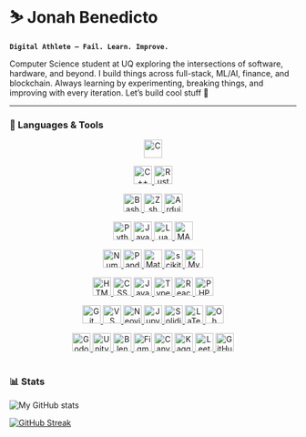 # ⛷ Jonah Benedicto

**`Digital Athlete — Fail. Learn. Improve.`**

Computer Science student at UQ exploring the intersections of software, hardware, and beyond. I build things across full-stack, ML/AI, finance, and blockchain. Always learning by experimenting, breaking things, and improving with every iteration. Let’s build cool stuff 👋

---

### 🧰 Languages & Tools

<div align="center">

  <p>
    <a href="https://www.w3schools.com/c/" target="_blank">
      <img alt="C" width="32" src="https://cdn.jsdelivr.net/gh/devicons/devicon@latest/icons/c/c-original.svg" />
    </a>
  </p>

  <p>
    <a href="https://www.w3schools.com/CPP/" target="_blank">
      <img alt="C++"  width="32" src="https://cdn.jsdelivr.net/gh/devicons/devicon@latest/icons/cplusplus/cplusplus-original.svg" />
    </a>
    <a href="https://www.w3schools.com/rust/" target="_blank">
      <img alt="Rust" width="32" src="https://cdn.jsdelivr.net/gh/devicons/devicon@latest/icons/rust/rust-original.svg" />
    </a>
  </p>

  <p>
    <a href="https://www.w3schools.com/bash/" target="_blank">
      <img alt="Bash"    width="32" src="https://cdn.jsdelivr.net/gh/devicons/devicon@latest/icons/bash/bash-original.svg" />
    </a>
    <a href="https://en.wikipedia.org/wiki/Z_shell" target="_blank">
      <img alt="Zsh"     width="32" src="https://cdn.jsdelivr.net/gh/devicons/devicon@latest/icons/zsh/zsh-original.svg" />
    </a>
    <a href="https://www.arduino.cc/" target="_blank">
      <img alt="Arduino" width="32" src="https://cdn.jsdelivr.net/gh/devicons/devicon@latest/icons/arduino/arduino-original.svg" />
    </a>
  </p>

  <p>
    <a href="https://www.python.org/" target="_blank">
      <img alt="Python" width="32" src="https://cdn.jsdelivr.net/gh/devicons/devicon@latest/icons/python/python-original.svg" />
    </a>
    <a href="https://www.java.com/" target="_blank">
      <img alt="Java"   width="32" src="https://cdn.jsdelivr.net/gh/devicons/devicon@latest/icons/java/java-original.svg" />
    </a>
    <a href="https://www.lua.org/" target="_blank">
      <img alt="Lua"    width="32" src="https://cdn.jsdelivr.net/gh/devicons/devicon@latest/icons/lua/lua-original.svg" />
    </a>
    <a href="https://www.mathworks.com/products/matlab.html" target="_blank">
      <img alt="MATLAB" width="32" src="https://cdn.jsdelivr.net/gh/devicons/devicon@latest/icons/matlab/matlab-original.svg" />
    </a>
  </p>

  <p>
    <a href="https://numpy.org/" target="_blank">
      <img alt="NumPy"         width="32" src="https://cdn.jsdelivr.net/gh/devicons/devicon@latest/icons/numpy/numpy-original.svg" />
    </a>
    <a href="https://pandas.pydata.org/" target="_blank">
      <img alt="Pandas"        width="32" src="https://cdn.jsdelivr.net/gh/devicons/devicon@latest/icons/pandas/pandas-original.svg" />
    </a>
    <a href="https://matplotlib.org/" target="_blank">
      <img alt="Matplotlib"    width="32" src="https://cdn.jsdelivr.net/gh/devicons/devicon@latest/icons/matplotlib/matplotlib-original.svg" />
    </a>
    <a href="https://scikit-learn.org/" target="_blank">
      <img alt="scikit-learn"  width="32" src="https://cdn.jsdelivr.net/gh/devicons/devicon@latest/icons/scikitlearn/scikitlearn-original.svg" />
    </a>
    <a href="https://www.mysql.com/" target="_blank">
      <img alt="MySQL"         width="32" src="https://cdn.jsdelivr.net/gh/devicons/devicon@latest/icons/mysql/mysql-original.svg" />
    </a>
  </p>

  <p>
    <a href="https://www.w3schools.com/html/" target="_blank">
      <img alt="HTML"       width="32" src="https://cdn.jsdelivr.net/gh/devicons/devicon@latest/icons/html5/html5-original.svg" />
    </a>
    <a href="https://www.w3schools.com/css/" target="_blank">
      <img alt="CSS"        width="32" src="https://cdn.jsdelivr.net/gh/devicons/devicon@latest/icons/css3/css3-original.svg" />
    </a>
    <a href="https://www.w3schools.com/js/" target="_blank">
      <img alt="JavaScript" width="32" src="https://cdn.jsdelivr.net/gh/devicons/devicon@latest/icons/javascript/javascript-original.svg" />
    </a>
    <a href="https://www.typescriptlang.org/" target="_blank">
      <img alt="TypeScript" width="32" src="https://cdn.jsdelivr.net/gh/devicons/devicon@latest/icons/typescript/typescript-original.svg" />
    </a>
    <a href="https://react.dev/" target="_blank">
      <img alt="React"      width="32" src="https://cdn.jsdelivr.net/gh/devicons/devicon@latest/icons/react/react-original.svg" />
    </a>
    <a href="https://www.php.net/" target="_blank">
      <img alt="PHP"        width="32" src="https://cdn.jsdelivr.net/gh/devicons/devicon@latest/icons/php/php-original.svg" />
    </a>
  </p>

  <p>
    <a href="https://git-scm.com/" target="_blank">
      <img alt="Git"        width="32" src="https://cdn.jsdelivr.net/gh/devicons/devicon@latest/icons/git/git-original.svg" />
    </a>
    <a href="https://code.visualstudio.com/" target="_blank">
      <img alt="VS Code"    width="32" src="https://cdn.jsdelivr.net/gh/devicons/devicon@latest/icons/vscode/vscode-original.svg" />
    </a>
    <a href="https://neovim.io/" target="_blank">
      <img alt="Neovim"     width="32" src="https://cdn.jsdelivr.net/gh/devicons/devicon@latest/icons/neovim/neovim-original.svg" />
    </a>
    <a href="https://jupyter.org/" target="_blank">
      <img alt="Jupyter"    width="32" src="https://cdn.jsdelivr.net/gh/devicons/devicon@latest/icons/jupyter/jupyter-original.svg" />
    </a>
    <a href="https://soliditylang.org/" target="_blank">
      <img alt="Solidity"   width="32" src="https://cdn.jsdelivr.net/gh/devicons/devicon@latest/icons/solidity/solidity-original.svg" />
    </a>
    <a href="https://www.latex-project.org/" target="_blank">
      <img alt="LaTeX"   width="32" src="https://cdn.jsdelivr.net/gh/devicons/devicon@latest/icons/latex/latex-original.svg" />
    </a>
    <a href="https://ohmyz.sh/" target="_blank">
      <img alt="Oh My Zsh"  width="32" src="https://cdn.jsdelivr.net/gh/devicons/devicon@latest/icons/ohmyzsh/ohmyzsh-original.svg" />
    </a>
  </p>

  <p>
    <a href="https://godotengine.org/" target="_blank">
      <img alt="Godot"   width="32" src="https://cdn.jsdelivr.net/gh/devicons/devicon@latest/icons/godot/godot-original.svg" />
    </a>
    <a href="https://unity.com/" target="_blank">
      <img alt="Unity"   width="32" src="https://cdn.jsdelivr.net/gh/devicons/devicon@latest/icons/unity/unity-original.svg" />
    </a>
    <a href="https://www.blender.org/" target="_blank">
      <img alt="Blender" width="32" src="https://cdn.jsdelivr.net/gh/devicons/devicon@latest/icons/blender/blender-original.svg" />
    </a>
    <a href="https://www.figma.com/" target="_blank">
      <img alt="Figma"   width="32" src="https://cdn.jsdelivr.net/gh/devicons/devicon@latest/icons/figma/figma-original.svg" />
    </a>
    <a href="https://www.canva.com/" target="_blank">
      <img alt="Canva"   width="32" src="https://cdn.jsdelivr.net/gh/devicons/devicon@latest/icons/canva/canva-original.svg" />
    </a>
    <a href="https://www.kaggle.com/" target="_blank">
      <img alt="Kaggle"  width="32" src="https://cdn.jsdelivr.net/gh/devicons/devicon@latest/icons/kaggle/kaggle-original.svg" />
    </a>
    <a href="https://leetcode.com/" target="_blank">
      <img alt="LeetCode"   width="32" src="https://cdn.jsdelivr.net/gh/devicons/devicon@latest/icons/leetcode/leetcode-original.svg" />
    </a>
    <a href="https://github.com/" target="_blank">
      <img alt="GitHub"     width="32" src="https://cdn.jsdelivr.net/gh/devicons/devicon@latest/icons/github/github-original.svg" />
    </a>
  </p>

</div>

#

### 📊 Stats

![My GitHub stats](https://github-readme-stats.vercel.app/api?username=migzster-snow&show_icons=true)

[![GitHub Streak](https://streak-stats.demolab.com?user=migzster-snow)](https://git.io/streak-stats)
